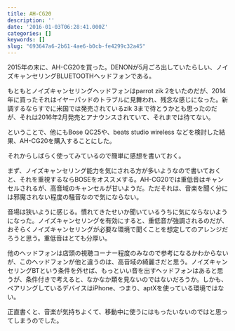 ```yaml
---
title: AH-CG20
description: ''
date: '2016-01-03T06:28:41.000Z'
categories: []
keywords: []
slug: "693647a6-2b61-4ae6-b0cb-fe4299c32a45"
---
```

2015年の末に、AH-CG20を買った。DENONが5月ごろ出していたらしい、ノイズキャンセリングBLUETOOTHヘッドフォンである。

もともとノイズキャンセリングヘッドフォンはparrot zik 2をいたのだが、2014年に買ったそれはイヤーパッドのトラブルに見舞われ、残念な感じになった。新調するならすでに米国では発売されているzik 3まで待とうかとも思ったのだが、それは2016年2月発売とアナウンスされていて、それまでは待てない。

ということで、他にもBose QC25や、beats studio wireless などを検討した結果、AH-CG20を購入することにした。

それからしばらく使ってみているので簡単に感想を書いておく。

まず、ノイズキャンセリング能力を気にされる方が多いようなので書いておくと、それを重視するならBOSEをオススメする。AH-CG20では重低音はキャンセルされるが、高音域のキャンセルが甘いようだ。ただそれは、音楽を聞く分には邪魔されない程度の騒音なので気にならない。

音場は狭いように感じる。慣れてきたせいか聞いているうちに気にならないようになった。ノイズキャンセリングを有効にすると、重低音が強調されるのだが、おそらくノイズキャンセリングが必要な環境で聞くことを想定してのアレンジだろうと思う。重低音はとても分厚い。

他のヘッドフォンは店頭の視聴コーナー程度のみなので参考になるかわからないが、このヘッドフォンが他と違うのは、高音域の綺麗さだと思う。ノイズキャンセリングBTという条件を外せば、もっといい音を出すヘッドフォンはあると思うが、条件付きで考えると、なかなか類を見ないのではないだろうか。しかも、ペアリングしているデバイスはiPhone、つまり、aptXを使っている環境ではない。

正直書くと、音楽が気持ちよくて、移動中に使うにはもったいないのではと思ってしまうのでした。
